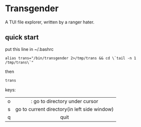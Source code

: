 # Transgender

A TUI file explorer, written by a ranger hater.

## quick start

put this line in ~/.bashrc
```shellscript
alias trans="/bin/transgender 2>/tmp/trans && cd \`tail -n 1 /tmp/trans\`"
```

then
```bash
trans
```

keys:

|||
|:---:|:---:|
|o|<ENTER>: go to directory under cursor|
|s|go to current directory(in left side window)|
|q|quit|
